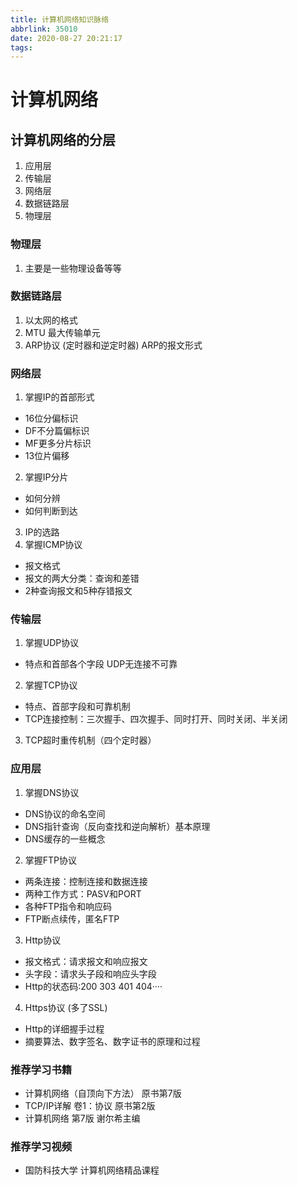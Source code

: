 ```yaml
---
title: 计算机网络知识脉络
abbrlink: 35010
date: 2020-08-27 20:21:17
tags:
---
```

# 计算机网络

## 计算机网络的分层

1. 应用层
2. 传输层
3. 网络层
4. 数据链路层
5. 物理层

### 物理层
1. 主要是一些物理设备等等

### 数据链路层
1. 以太网的格式
2. MTU 最大传输单元
3. ARP协议 (定时器和逆定时器)
   ARP的报文形式

### 网络层
1. 掌握IP的首部形式
  - 16位分偏标识
  - DF不分篇偏标识
  - MF更多分片标识
  - 13位片偏移
2. 掌握IP分片
  - 如何分辨
  - 如何判断到达
3. IP的选路
4. 掌握ICMP协议
  - 报文格式
  - 报文的两大分类：查询和差错
  - 2种查询报文和5种存错报文
### 传输层
1. 掌握UDP协议
  - 特点和首部各个字段 UDP无连接不可靠
2. 掌握TCP协议
  - 特点、首部字段和可靠机制
  - TCP连接控制：三次握手、四次握手、同时打开、同时关闭、半关闭
3. TCP超时重传机制（四个定时器）

### 应用层
1. 掌握DNS协议
 - DNS协议的命名空间
 - DNS指针查询（反向查找和逆向解析）基本原理
 - DNS缓存的一些概念
2. 掌握FTP协议
 - 两条连接：控制连接和数据连接
 - 两种工作方式：PASV和PORT
 - 各种FTP指令和响应码
 - FTP断点续传，匿名FTP
3. Http协议
 - 报文格式：请求报文和响应报文
 - 头字段：请求头子段和响应头字段
 - Http的状态码:200 303 401 404····
4. Https协议 (多了SSL)
 - Http的详细握手过程
 - 摘要算法、数字签名、数字证书的原理和过程


### 推荐学习书籍
 * 计算机网络（自顶向下方法） 原书第7版
 * TCP/IP详解 卷1：协议  原书第2版
 * 计算机网络 第7版 谢尔希主编

### 推荐学习视频
 * 国防科技大学 计算机网络精品课程
